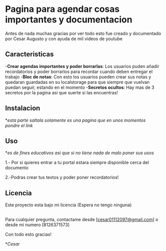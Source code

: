 # Pagina para agendar cosas importantes y documentacion
Antes de nada muchas gracias por ver todo esto fue creado y documentado por Cesar Augusto y con ayuda de mil videos de youtube

## Caracteristicas
-**Crear agendas importantes y poder borrarlas**: Los usuarios puden añadir recordatorios y poder borrarlos para recordar cuando deben entregar el trabajo
-**Bloc de notas**: Con esto los usuarios pueden crear sus notas y quedaran guardadas en su localstorage para que siempre que vuelvan puedan seguir, estando en el momento 
-**Secretos ocultos**: Hay mas de 3 secretos por la pagina asi que suerte si las encuentras!

## Instalacion
 **esta parte saltala solamente es una pagina que en unos momentos pondre el link*

 ## Uso
**es de fines educativos asi que si no tiene nada de malo poner sus usos*

1.- Por si quieres entrar a tu portal estara siempre disponible cerca del documento

2.-Podras crear tus textos y poder poner recordatorios!

## Licencia
Este proyecto esta bajo mi licencia (Espera no tengo ninguna)

##
Para cualquier pregunta, contactame desde [cesar01112097@gmail.com] o desde mi numero [8126371573]

Con todo esto gracias!

**Cesar*

